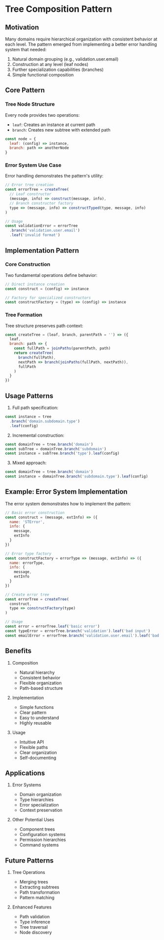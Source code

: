 # Tree Composition Pattern

## Motivation

Many domains require hierarchical organization with consistent behavior at each level. The pattern emerged from implementing a better error handling system that needed:

1. Natural domain grouping (e.g., validation.user.email)
2. Construction at any level (leaf nodes)
3. Further specialization capabilities (branches)
4. Simple functional composition

## Core Pattern 

### Tree Node Structure

Every node provides two operations:
- `leaf`: Creates an instance at current path
- `branch`: Creates new subtree with extended path

```javascript
const node = {
  leaf: (config) => instance,
  branch: path => anotherNode
}
```

### Error System Use Case

Error handling demonstrates the pattern's utility:

```javascript
// Error tree creation
const errorTree = createTree(
  // Leaf constructor
  (message, info) => construct(message, info),
  // Branch constructor factory
  type => (message, info) => constructTyped(type, message, info)
)

// Usage
const validationError = errorTree
  .branch('validation.user.email')
  .leaf('invalid format')
```

## Implementation Pattern

### Core Construction

Two fundamental operations define behavior:
```javascript
// Direct instance creation
const construct = (config) => instance

// Factory for specialized constructors
const constructFactory = (type) => (config) => instance
```

### Tree Formation

Tree structure preserves path context:
```javascript
const createTree = (leaf, branch, parentPath = '') => ({
  leaf,
  branch: path => {
    const fullPath = joinPaths(parentPath, path)
    return createTree(
      branch(fullPath),
      nextPath => branch(joinPaths(fullPath, nextPath)),
      fullPath
    )
  }
})
```

## Usage Patterns

1. Full path specification:
```javascript
const instance = tree
  .branch('domain.subdomain.type')
  .leaf(config)
```

2. Incremental construction:
```javascript
const domainTree = tree.branch('domain')
const subTree = domainTree.branch('subdomain')
const instance = subTree.branch('type').leaf(config)
```

3. Mixed approach:
```javascript
const domainTree = tree.branch('domain')
const instance = domainTree.branch('subdomain.type').leaf(config)
```

## Example: Error System Implementation

The error system demonstrates how to implement the pattern:

```javascript
// Basic error construction
const construct = (message, extInfo) => ({
  name: 'STError',
  info: {
    message,
    extInfo
  }
})

// Error type factory
const constructFactory = errorType => (message, extInfo) => ({
  name: errorType,
  info: {
    message,
    extInfo
  }
})

// Create error tree
const errorTree = createTree(
  construct,
  type => constructFactory(type)
)

// Usage
const error = errorTree.leaf('basic error')
const typeError = errorTree.branch('validation').leaf('bad input')
const emailError = errorTree.branch('validation.user.email').leaf('bad format')
```

## Benefits

1. Composition
   - Natural hierarchy
   - Consistent behavior
   - Flexible organization
   - Path-based structure

2. Implementation
   - Simple functions
   - Clear pattern
   - Easy to understand
   - Highly reusable

3. Usage
   - Intuitive API
   - Flexible paths
   - Clear organization
   - Self-documenting

## Applications

1. Error Systems
   - Domain organization
   - Type hierarchies
   - Error specialization
   - Context preservation

2. Other Potential Uses
   - Component trees
   - Configuration systems
   - Permission hierarchies
   - Command systems

## Future Patterns

1. Tree Operations
   - Merging trees
   - Extracting subtrees
   - Path transformation
   - Pattern matching

2. Enhanced Features
   - Path validation
   - Type inference
   - Tree traversal
   - Node discovery